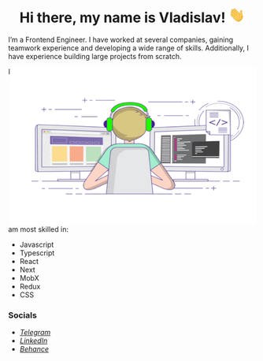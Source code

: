 <h1 align="center">Hi there, my name is Vladislav!
<img src="images/Hi.gif" height="32"/></h1>

I’m a Frontend Engineer. I have worked at several companies, gaining teamwork experience and developing a wide range of skills. Additionally, I have experience building large projects from scratch.

<img align="right" src="images/coder3.gif" width="500" height="320" />

I am most skilled in:

- Javascript
- Typescript
- React
- Next
- MobX
- Redux
- CSS
  

### Socials

- *[Telegram](https://t.me/vladislav_chervyakov)*
- *[LinkedIn](https://www.linkedin.com/in/chervyakov-vladislav/)*
- *[Behance](https://www.behance.net/chervyakov)*
